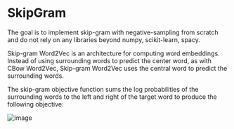 # SkipGram

The goal is to implement skip-gram with negative-sampling from scratch and do not rely on any libraries beyond numpy, scikit-learn, spacy. 


Skip-gram Word2Vec is an architecture for computing word embeddings. Instead of using surrounding words to predict the center word, as with CBow Word2Vec, Skip-gram Word2Vec uses the central word to predict the surrounding words.

The skip-gram objective function sums the log probabilities of the surrounding  words to the left and right of the target word  to produce the following objective:

![image](https://user-images.githubusercontent.com/98849886/178115151-698fd8b2-b86d-487d-856e-b38ca3d9aa30.png)

